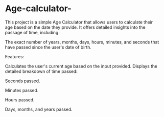 # Age-calculator-
This project is a simple Age Calculator that allows users to calculate their age based on the date they provide. It offers detailed insights into the passage of time, including:

The exact number of years, months, days, hours, minutes, and seconds that have passed since the user's date of birth.


Features:

Calculates the user's current age based on the input provided.
Displays the detailed breakdown of time passed:

Seconds passed.

Minutes passed.

Hours passed.

Days, months, and years passed.
